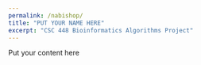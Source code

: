 ```yaml
---
permalink: /nabishop/
title: "PUT YOUR NAME HERE"
excerpt: "CSC 448 Bioinformatics Algorithms Project"
---
```


Put your content here
